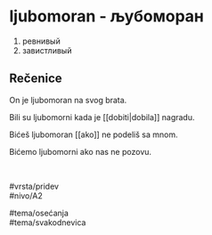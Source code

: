 # ljubomoran - љубоморан

1. ревнивый  
2. завистливый

## Rečenice

On je ljubomoran na svog brata.

Bili su ljubomorni kada je [[dobiti|dobila]] nagradu.

Bićeš ljubomoran [[ako]] ne podeliš sa mnom.

Bićemo ljubomorni ako nas ne pozovu.

<br>

#vrsta/pridev  
#nivo/A2  

#tema/osećanja  
#tema/svakodnevica
